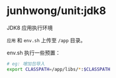# junhwong/unit:jdk8

JDK8 应用执行环境

`应用` 和 `env.sh` 上传至 `/app` 目录。

env.sh 执行一些预置：
```sh
# eg: 增加包导入
export CLASSPATH=/app/libs/*:$CLASSPATH
```

